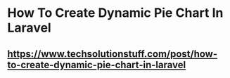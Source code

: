 # How To Create Dynamic Pie Chart In Laravel
## https://www.techsolutionstuff.com/post/how-to-create-dynamic-pie-chart-in-laravel

